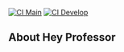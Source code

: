 [![CI Main](https://github.com/RafaelVargas29/hey-professor/actions/workflows/laravel.yml/badge.svg)](https://github.com/RafaelVargas29/hey-professor/actions/workflows/laravel.yml)
[![CI Develop](https://github.com/RafaelVargas29/hey-professor/actions/workflows/laravel.yml/badge.svg)](https://github.com/RafaelVargas29/hey-professor/actions/workflows/laravel.yml)




## About Hey Professor 
